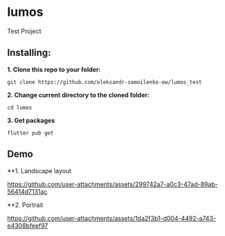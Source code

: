 # lumos

Test Project

## Installing:

**1. Clone this repo to your folder:**

```
git clone https://github.com/oleksandr-samoilenko-ew/lumos_test
```

**2. Change current directory to the cloned folder:**

```
cd lumos
```

**3. Get packages**

```
flutter pub get
```

## Demo

**1. Landscape layout

https://github.com/user-attachments/assets/299742a7-a0c3-47ad-89ab-56414d7131ac

**2. Portrait

https://github.com/user-attachments/assets/1da2f3b1-d004-4492-a743-e4308bfeef97

